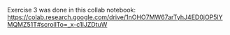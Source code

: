 Exercise 3 was done in this collab notebook: https://colab.research.google.com/drive/1nOHO7MW67arTyhJ4ED0jOP5lYMQMZ51T#scrollTo=_x-c1IJZDtuW
